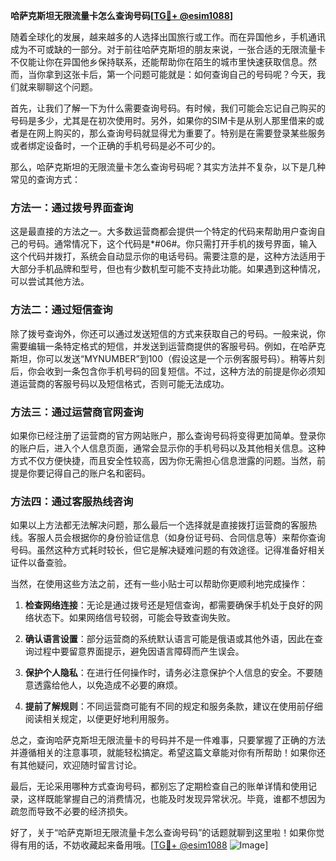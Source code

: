 **哈萨克斯坦无限流量卡怎么查询号码[[TG💪+ @esim1088](https://t.me/s/esim1088)]**

随着全球化的发展，越来越多的人选择出国旅行或工作。而在异国他乡，手机通讯成为不可或缺的一部分。对于前往哈萨克斯坦的朋友来说，一张合适的无限流量卡不仅能让你在异国他乡保持联系，还能帮助你在陌生的城市里快速获取信息。然而，当你拿到这张卡后，第一个问题可能就是：如何查询自己的号码呢？今天，我们就来聊聊这个问题。

首先，让我们了解一下为什么需要查询号码。有时候，我们可能会忘记自己购买的号码是多少，尤其是在初次使用时。另外，如果你的SIM卡是从别人那里借来的或者是在网上购买的，那么查询号码就显得尤为重要了。特别是在需要登录某些服务或者绑定设备时，一个正确的手机号码是必不可少的。

那么，哈萨克斯坦的无限流量卡怎么查询号码呢？其实方法并不复杂，以下是几种常见的查询方式：

### 方法一：通过拨号界面查询

这是最直接的方法之一。大多数运营商都会提供一个特定的代码来帮助用户查询自己的号码。通常情况下，这个代码是*#06#。你只需打开手机的拨号界面，输入这个代码并拨打，系统会自动显示你的电话号码。需要注意的是，这种方法适用于大部分手机品牌和型号，但也有少数机型可能不支持此功能。如果遇到这种情况，可以尝试其他方法。

### 方法二：通过短信查询

除了拨号查询外，你还可以通过发送短信的方式来获取自己的号码。一般来说，你需要编辑一条特定格式的短信，并发送到运营商提供的客服号码。例如，在哈萨克斯坦，你可以发送“MYNUMBER”到100（假设这是一个示例客服号码）。稍等片刻后，你会收到一条包含你手机号码的回复短信。不过，这种方法的前提是你必须知道运营商的客服号码以及短信格式，否则可能无法成功。

### 方法三：通过运营商官网查询

如果你已经注册了运营商的官方网站账户，那么查询号码将变得更加简单。登录你的账户后，进入个人信息页面，通常会显示你的手机号码以及其他相关信息。这种方式不仅方便快捷，而且安全性较高，因为你无需担心信息泄露的问题。当然，前提是你要记得自己的账户名和密码。

### 方法四：通过客服热线咨询

如果以上方法都无法解决问题，那么最后一个选择就是直接拨打运营商的客服热线。客服人员会根据你的身份验证信息（如身份证号码、合同信息等）来帮你查询号码。虽然这种方式耗时较长，但它是解决疑难问题的有效途径。记得准备好相关证件以备查验。

当然，在使用这些方法之前，还有一些小贴士可以帮助你更顺利地完成操作：

1. **检查网络连接**：无论是通过拨号还是短信查询，都需要确保手机处于良好的网络状态下。如果网络信号较弱，可能会导致查询失败。
   
2. **确认语言设置**：部分运营商的系统默认语言可能是俄语或其他外语，因此在查询过程中要留意界面提示，避免因语言障碍而产生误会。

3. **保护个人隐私**：在进行任何操作时，请务必注意保护个人信息的安全。不要随意透露给他人，以免造成不必要的麻烦。

4. **提前了解规则**：不同运营商可能有不同的规定和服务条款，建议在使用前仔细阅读相关规定，以便更好地利用服务。

总之，查询哈萨克斯坦无限流量卡的号码并不是一件难事，只要掌握了正确的方法并遵循相关的注意事项，就能轻松搞定。希望这篇文章能对你有所帮助！如果你还有其他疑问，欢迎随时留言讨论。

最后，无论采用哪种方式查询号码，都别忘了定期检查自己的账单详情和使用记录，这样既能掌握自己的消费情况，也能及时发现异常状况。毕竟，谁都不想因为疏忽而导致不必要的经济损失。

好了，关于“哈萨克斯坦无限流量卡怎么查询号码”的话题就聊到这里啦！如果你觉得有用的话，不妨收藏起来备用哦。[[TG💪+ @esim1088](https://t.me/s/esim1088) ![Image](https://i.postimg.cc/4NQfJmqS/Snipaste-2025-05-13-00-14-12.png)]